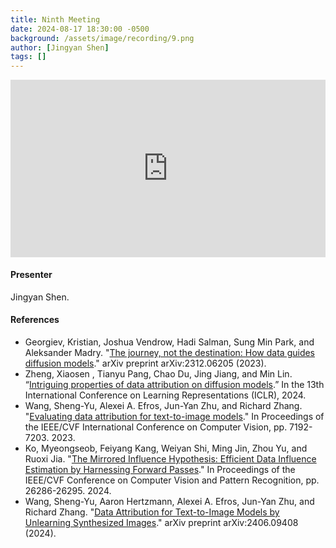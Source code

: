 ```yaml
---
title: Ninth Meeting
date: 2024-08-17 18:30:00 -0500
background: /assets/image/recording/9.png
author: [Jingyan Shen]
tags: []
---
```


<style>
.video-container {
  position: relative;
  padding-bottom: 56.25%; /* 16:9 aspect ratio */
  height: 0;
  overflow: hidden;
  max-width: 100%;
  background: #000;
}

.video-container iframe {
  position: absolute;
  top: 0;
  left: 0;
  width: 100%;
  height: 100%;
  border: 0;
}
</style>

<div class="video-container">
  <iframe width="560" height="315" src="https://www.youtube.com/embed/84jQTvmOBl0" frameborder="0" allow="accelerometer; autoplay; clipboard-write; encrypted-media; gyroscope; picture-in-picture" allowfullscreen></iframe>
</div>

#### Presenter

Jingyan Shen.

#### References

- Georgiev, Kristian, Joshua Vendrow, Hadi Salman, Sung Min Park, and Aleksander Madry. "[The journey, not the destination: How data guides diffusion models](https://arxiv.org/abs/2312.06205)." arXiv preprint arXiv:2312.06205 (2023).
- Zheng, Xiaosen , Tianyu Pang, Chao Du, Jing Jiang, and Min Lin. “[Intriguing properties of data attribution on diffusion models](https://sail-sg.github.io/D-TRAK/).” In the 13th International Conference on Learning Representations (ICLR), 2024.
- Wang, Sheng-Yu, Alexei A. Efros, Jun-Yan Zhu, and Richard Zhang. "[Evaluating data attribution for text-to-image models](https://peterwang512.github.io/GenDataAttribution/)." In Proceedings of the IEEE/CVF International Conference on Computer Vision, pp. 7192-7203. 2023.
- Ko, Myeongseob, Feiyang Kang, Weiyan Shi, Ming Jin, Zhou Yu, and Ruoxi Jia. "[The Mirrored Influence Hypothesis: Efficient Data Influence Estimation by Harnessing Forward Passes](https://arxiv.org/abs/2402.08922)." In Proceedings of the IEEE/CVF Conference on Computer Vision and Pattern Recognition, pp. 26286-26295. 2024.
- Wang, Sheng-Yu, Aaron Hertzmann, Alexei A. Efros, Jun-Yan Zhu, and Richard Zhang. "[Data Attribution for Text-to-Image Models by Unlearning Synthesized Images](https://arxiv.org/abs/2406.09408)." arXiv preprint arXiv:2406.09408 (2024).
